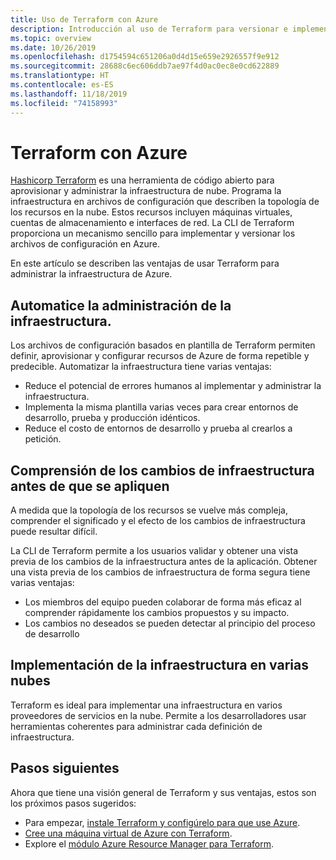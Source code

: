 ```yaml
---
title: Uso de Terraform con Azure
description: Introducción al uso de Terraform para versionar e implementar la infraestructura de Azure.
ms.topic: overview
ms.date: 10/26/2019
ms.openlocfilehash: d1754594c651206a0d4d15e659e2926557f9e912
ms.sourcegitcommit: 28688c6ec606ddb7ae97f4d0ac0ec8e0cd622889
ms.translationtype: HT
ms.contentlocale: es-ES
ms.lasthandoff: 11/18/2019
ms.locfileid: "74158993"
---
```

# <a name="terraform-with-azure"></a>Terraform con Azure

[Hashicorp Terraform](https://www.terraform.io/) es una herramienta de código abierto para aprovisionar y administrar la infraestructura de nube. Programa la infraestructura en archivos de configuración que describen la topología de los recursos en la nube. Estos recursos incluyen máquinas virtuales, cuentas de almacenamiento e interfaces de red. La CLI de Terraform proporciona un mecanismo sencillo para implementar y versionar los archivos de configuración en Azure.

En este artículo se describen las ventajas de usar Terraform para administrar la infraestructura de Azure.

## <a name="automate-infrastructure-management"></a>Automatice la administración de la infraestructura.

Los archivos de configuración basados en plantilla de Terraform permiten definir, aprovisionar y configurar recursos de Azure de forma repetible y predecible. Automatizar la infraestructura tiene varias ventajas:

- Reduce el potencial de errores humanos al implementar y administrar la infraestructura.
- Implementa la misma plantilla varias veces para crear entornos de desarrollo, prueba y producción idénticos.
- Reduce el costo de entornos de desarrollo y prueba al crearlos a petición.

## <a name="understand-infrastructure-changes-before-being-applied"></a>Comprensión de los cambios de infraestructura antes de que se apliquen

A medida que la topología de los recursos se vuelve más compleja, comprender el significado y el efecto de los cambios de infraestructura puede resultar difícil.

La CLI de Terraform permite a los usuarios validar y obtener una vista previa de los cambios de la infraestructura antes de la aplicación. Obtener una vista previa de los cambios de infraestructura de forma segura tiene varias ventajas:
- Los miembros del equipo pueden colaborar de forma más eficaz al comprender rápidamente los cambios propuestos y su impacto.
- Los cambios no deseados se pueden detectar al principio del proceso de desarrollo

## <a name="deploy-infrastructure-to-multiple-clouds"></a>Implementación de la infraestructura en varias nubes

Terraform es ideal para implementar una infraestructura en varios proveedores de servicios en la nube. Permite a los desarrolladores usar herramientas coherentes para administrar cada definición de infraestructura.

## <a name="next-steps"></a>Pasos siguientes

Ahora que tiene una visión general de Terraform y sus ventajas, estos son los próximos pasos sugeridos:

- Para empezar, [instale Terraform y configúrelo para que use Azure](/azure/virtual-machines/linux/terraform-install-configure).
- [Cree una máquina virtual de Azure con Terraform](/azure/virtual-machines/linux/terraform-create-complete-vm).
- Explore el [módulo Azure Resource Manager para Terraform](https://www.terraform.io/docs/providers/azurerm/). 